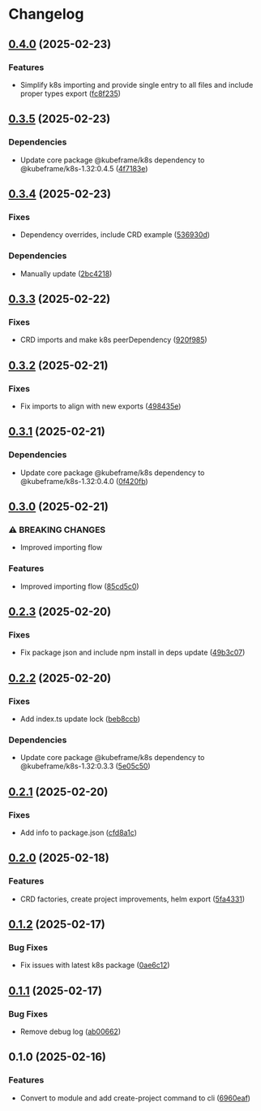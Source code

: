 # Changelog

## [0.4.0](https://github.com/kubeframe/kubeframe/compare/core-v0.3.5...core-v0.4.0) (2025-02-23)


### Features

* Simplify k8s importing and provide single entry to all files and include proper types export ([fc8f235](https://github.com/kubeframe/kubeframe/commit/fc8f2350bc6cb4d238c527f7d79f46ebe44f9fac))

## [0.3.5](https://github.com/kubeframe/kubeframe/compare/core-v0.3.4...core-v0.3.5) (2025-02-23)


### Dependencies

* Update core package @kubeframe/k8s dependency to @kubeframe/k8s-1.32:0.4.5 ([4f7183e](https://github.com/kubeframe/kubeframe/commit/4f7183e231b988696611816aa42fe302232b99a9))

## [0.3.4](https://github.com/kubeframe/kubeframe/compare/core-v0.3.3...core-v0.3.4) (2025-02-23)


### Fixes

* Dependency overrides, include CRD example ([536930d](https://github.com/kubeframe/kubeframe/commit/536930da09dfccfc7374eaa7e4e1564e0ef23cd8))


### Dependencies

* Manually update ([2bc4218](https://github.com/kubeframe/kubeframe/commit/2bc421807bd9589a234be9ba929ed04468560e47))

## [0.3.3](https://github.com/kubeframe/kubeframe/compare/core-v0.3.2...core-v0.3.3) (2025-02-22)


### Fixes

* CRD imports and make k8s peerDependency ([920f985](https://github.com/kubeframe/kubeframe/commit/920f985b36c9ce9ced17911e478efc2e01d5b56c))

## [0.3.2](https://github.com/kubeframe/kubeframe/compare/core-v0.3.1...core-v0.3.2) (2025-02-21)


### Fixes

* Fix imports to align with new exports ([498435e](https://github.com/kubeframe/kubeframe/commit/498435ea6ca719070a97af3324f6b0a10c5c56ef))

## [0.3.1](https://github.com/kubeframe/kubeframe/compare/core-v0.3.0...core-v0.3.1) (2025-02-21)


### Dependencies

* Update core package @kubeframe/k8s dependency to @kubeframe/k8s-1.32:0.4.0 ([0f420fb](https://github.com/kubeframe/kubeframe/commit/0f420fb52e2b1fb895f8c8b5b141dbfc28b0ff04))

## [0.3.0](https://github.com/kubeframe/kubeframe/compare/core-v0.2.3...core-v0.3.0) (2025-02-21)


### ⚠ BREAKING CHANGES

* Improved importing flow

### Features

* Improved importing flow ([85cd5c0](https://github.com/kubeframe/kubeframe/commit/85cd5c03e007f58fe11018436043ad5064d0b515))

## [0.2.3](https://github.com/kubeframe/kubeframe/compare/core-v0.2.2...core-v0.2.3) (2025-02-20)


### Fixes

* Fix package json and include npm install in deps update ([49b3c07](https://github.com/kubeframe/kubeframe/commit/49b3c07cd908f28fe63e61a8da94fb300bf3d32e))

## [0.2.2](https://github.com/kubeframe/kubeframe/compare/core-v0.2.1...core-v0.2.2) (2025-02-20)


### Fixes

* Add index.ts update lock ([beb8ccb](https://github.com/kubeframe/kubeframe/commit/beb8ccbbc4b7df03e57e03da1c9caab7d96d8fa4))


### Dependencies

* Update core package @kubeframe/k8s dependency to @kubeframe/k8s-1.32:0.3.3 ([5e05c50](https://github.com/kubeframe/kubeframe/commit/5e05c50e0ea9cf09c7abab0bf1224af4092ec422))

## [0.2.1](https://github.com/kubeframe/kubeframe/compare/core-v0.2.0...core-v0.2.1) (2025-02-20)


### Fixes

* Add info to package.json ([cfd8a1c](https://github.com/kubeframe/kubeframe/commit/cfd8a1ce08242609e5d750ed4db21c1e8d47d7e6))

## [0.2.0](https://github.com/kubeframe/kubeframe/compare/core-v0.1.2...core-v0.2.0) (2025-02-18)


### Features

* CRD factories, create project improvements, helm export ([5fa4331](https://github.com/kubeframe/kubeframe/commit/5fa433106b7419f78633bfa9e59e9d03598e254e))

## [0.1.2](https://github.com/kubeframe/kubeframe/compare/core-v0.1.1...core-v0.1.2) (2025-02-17)


### Bug Fixes

* Fix issues with latest k8s package ([0ae6c12](https://github.com/kubeframe/kubeframe/commit/0ae6c129083d41c52f2e425b330111f9aa4e2b04))

## [0.1.1](https://github.com/kubeframe/kubeframe/compare/core-v0.1.0...core-v0.1.1) (2025-02-17)


### Bug Fixes

* Remove debug log ([ab00662](https://github.com/kubeframe/kubeframe/commit/ab00662bbc194c470a158361d1594f14126662df))

## 0.1.0 (2025-02-16)


### Features

* Convert to module and add create-project command to cli ([6960eaf](https://github.com/kubeframe/kubeframe/commit/6960eaf0b3383077338e2d11ef039d2f3793cae9))
